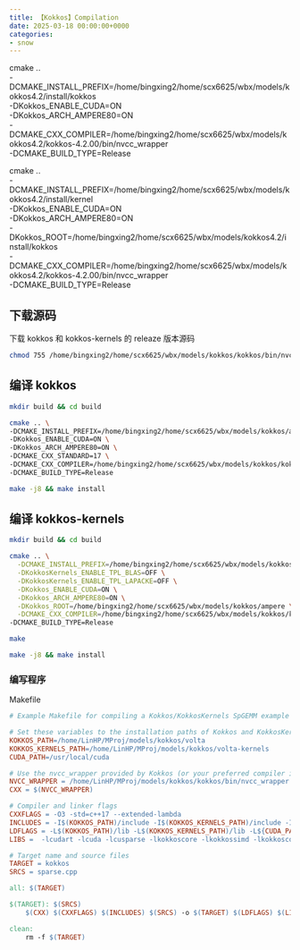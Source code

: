 ```yaml
---
title: 【Kokkos】Compilation
date: 2025-03-18 00:00:00+0000
categories: 
- snow
---
```


cmake .. \
-DCMAKE_INSTALL_PREFIX=/home/bingxing2/home/scx6625/wbx/models/kokkos4.2/install/kokkos \
-DKokkos_ENABLE_CUDA=ON \
-DKokkos_ARCH_AMPERE80=ON \
-DCMAKE_CXX_COMPILER=/home/bingxing2/home/scx6625/wbx/models/kokkos4.2/kokkos-4.2.00/bin/nvcc_wrapper \
-DCMAKE_BUILD_TYPE=Release


cmake .. \
  -DCMAKE_INSTALL_PREFIX=/home/bingxing2/home/scx6625/wbx/models/kokkos4.2/install/kernel \
  -DKokkos_ENABLE_CUDA=ON \
  -DKokkos_ARCH_AMPERE80=ON \
  -DKokkos_ROOT=/home/bingxing2/home/scx6625/wbx/models/kokkos4.2/install/kokkos \
  -DCMAKE_CXX_COMPILER=/home/bingxing2/home/scx6625/wbx/models/kokkos4.2/kokkos-4.2.00/bin/nvcc_wrapper \
-DCMAKE_BUILD_TYPE=Release

## 下载源码
下载 kokkos 和 kokkos-kernels 的 releaze 版本源码
```bash
chmod 755 /home/bingxing2/home/scx6625/wbx/models/kokkos/kokkos/bin/nvcc_wrapper
```
## 编译 kokkos
```bash
mkdir build && cd build

cmake .. \
-DCMAKE_INSTALL_PREFIX=/home/bingxing2/home/scx6625/wbx/models/kokkos/ampere \
-DKokkos_ENABLE_CUDA=ON \
-DKokkos_ARCH_AMPERE80=ON \
-DCMAKE_CXX_STANDARD=17 \
-DCMAKE_CXX_COMPILER=/home/bingxing2/home/scx6625/wbx/models/kokkos/kokkos/bin/nvcc_wrapper \
-DCMAKE_BUILD_TYPE=Release

make -j8 && make install
```
## 编译 kokkos-kernels
```bash
mkdir build && cd build

cmake .. \
  -DCMAKE_INSTALL_PREFIX=/home/bingxing2/home/scx6625/wbx/models/kokkos/ampere-kernels \
  -DKokkosKernels_ENABLE_TPL_BLAS=OFF \
  -DKokkosKernels_ENABLE_TPL_LAPACKE=OFF \
  -DKokkos_ENABLE_CUDA=ON \
  -DKokkos_ARCH_AMPERE80=ON \
  -DKokkos_ROOT=/home/bingxing2/home/scx6625/wbx/models/kokkos/ampere \
  -DCMAKE_CXX_COMPILER=/home/bingxing2/home/scx6625/wbx/models/kokkos/kokkos/bin/nvcc_wrapper \
-DCMAKE_BUILD_TYPE=Release

make

make -j8 && make install
```
### 编写程序
Makefile
```makefile
# Example Makefile for compiling a Kokkos/KokkosKernels SpGEMM example

# Set these variables to the installation paths of Kokkos and KokkosKernels
KOKKOS_PATH=/home/LinHP/MProj/models/kokkos/volta
KOKKOS_KERNELS_PATH=/home/LinHP/MProj/models/kokkos/volta-kernels
CUDA_PATH=/usr/local/cuda

# Use the nvcc_wrapper provided by Kokkos (or your preferred compiler if not using CUDA)
NVCC_WRAPPER = /home/LinHP/MProj/models/kokkos/kokkos/bin/nvcc_wrapper
CXX = $(NVCC_WRAPPER)

# Compiler and linker flags
CXXFLAGS = -O3 -std=c++17 --extended-lambda
INCLUDES = -I$(KOKKOS_PATH)/include -I$(KOKKOS_KERNELS_PATH)/include -I${CUDA_PATH}/include
LDFLAGS = -L$(KOKKOS_PATH)/lib -L$(KOKKOS_KERNELS_PATH)/lib -L${CUDA_PATH}/lib64 
LIBS =  -lcudart -lcuda -lcusparse -lkokkoscore -lkokkossimd -lkokkoscontainers -lkokkoskernels

# Target name and source files
TARGET = kokkos
SRCS = sparse.cpp

all: $(TARGET)

$(TARGET): $(SRCS)
    $(CXX) $(CXXFLAGS) $(INCLUDES) $(SRCS) -o $(TARGET) $(LDFLAGS) $(LIBS)

clean:
    rm -f $(TARGET)
```
